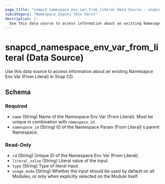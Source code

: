 ```yaml
---
page_title: "snapcd_namespace_env_var_from_literal Data Source - snapcd"
subcategory: "Namespace Inputs (Env Vars)"
description: |-
  Use this data source to access information about an existing Namesapce Env Var (From Literal) in Snap CD.
---
```


# snapcd_namespace_env_var_from_literal (Data Source)

Use this data source to access information about an existing Namesapce Env Var (From Literal) in Snap CD.




<!-- schema generated by tfplugindocs -->
## Schema

### Required

- `name` (String) Name of the Namespace Env Var (From Literal).  Must be unique in combination with `namespace_id`.
- `namespace_id` (String) ID of the Namespace Param (From Literal)'s parent Namespace.

### Read-Only

- `id` (String) Unique ID of the Namespace Env Var (From Literal).
- `literal_value` (String) Literal value of the input.
- `type` (String) Type of literal input.
- `usage_mode` (String) Whether the input should be used by default on all Modules, or only when explicitly selected on the Module itself.
